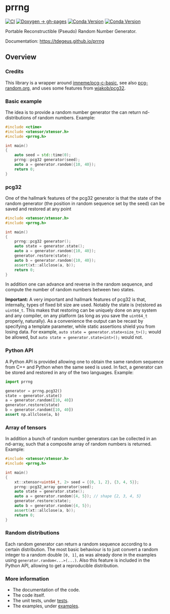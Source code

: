 # prrng

[![CI](https://github.com/tdegeus/prrng/workflows/CI/badge.svg)](https://github.com/tdegeus/prrng/actions)
[![Doxygen -> gh-pages](https://github.com/tdegeus/prrng/workflows/gh-pages/badge.svg)](https://tdegeus.github.io/prrng)
[![Conda Version](https://img.shields.io/conda/vn/conda-forge/prrng.svg)](https://anaconda.org/conda-forge/prrng)
[![Conda Version](https://img.shields.io/conda/vn/conda-forge/python-prrng.svg)](https://anaconda.org/conda-forge/python-prrng)

Portable Reconstructible (Pseudo) Random Number Generator.

Documentation: https://tdegeus.github.io/prrng

## Overview

### Credits

This library is a wrapper around [imneme/pcg-c-basic](https://github.com/imneme/pcg-c-basic), see also [pcg-random.org](http://www.pcg-random.org), and uses some features from [wjakob/pcg32](https://github.com/wjakob/pcg32).

### Basic example

The idea is to provide a random number generator the can return nd-distributions of random numbers. Example:

```cpp
#include <ctime>
#include <xtensor/xtensor.h>
#include <prrng.h>

int main()
{
    auto seed = std::time(0);
    prrng::pcg32 generator(seed);
    auto a = generator.random({10, 40});
    return 0;
}
```

### pcg32

One of the hallmark features of the pcg32 generator is that the state of the random generator (the position in random sequence set by the seed) can be saved and restored at any point

```cpp
#include <xtensor/xtensor.h>
#include <prrng.h>

int main()
{
    prrng::pcg32 generator();
    auto state = generator.state();
    auto a = generator.random({10, 40});
    generator.restore(state);
    auto b = generator.random({10, 40});
    assert(xt::allclose(a, b));
    return 0;
}
```

In addition one can advance and reverse in the random sequence, and compute the number of random numbers between two states.

**Important:** A very important and hallmark features of pcg32 is that, internally, types of fixed bit size are used. Notably the state is (re)stored as `uint64_t`. This makes that restoring can be 
uniquely done on any system and any compiler, on any platform (as long as you save the `uint64_t` properly, naturally).
As a convenience the output can be recast by specifying a template parameter, while static assertions shield you from losing data. For example, `auto state = generator.state<size_t>();` would be allowed, but `auto state = generator.state<int>();` would not.

### Python API

A Python API is provided allowing one to obtain the same random sequence from C++ and Python when the same seed is used.
In fact, a generator can be stored and restored in any of the two languages. 
Example:

```python
import prrng

generator = prrng.pcg32()
state = generator.state()
a = generator.random([10, 40])
generator.restore(state)
b = generator.random([10, 40])
assert np.allclose(a, b)
```

### Array of tensors

In addition a bunch of random number generators can be collected in an nd-array, 
such that a composite array of random numbers is returned.
Example:

```cpp
#include <xtensor/xtensor.h>
#include <prrng.h>

int main()
{
    xt::xtensor<uint64_t, 2> seed = {{0, 1, 2}, {3, 4, 5}};
    prrng::pcg32_array generator(seed);
    auto state = generator.state();
    auto a = generator.random({4, 5}); // shape {2, 3, 4, 5}
    generator.restore(state);
    auto b = generator.random({4, 5}); 
    assert(xt::allclose(a, b));
    return 0;
}
```

### Random distributions

Each random generator can return a random sequence according to a certain distribution.
The most basic behaviour is to just convert a random integer to a random double `[0, 1]`, 
as was already done in the examples using `generator.random<...>(...)`. 
Also this feature is included in the Python API, allowing to get a reproducible distribution.

### More information

*   The documentation of the code.
*   The code itself.
*   The unit tests, under [tests](./tests).
*   The examples, under [examples](./examples).
